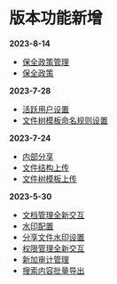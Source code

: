 <!-- # 更新日志 -->
<!-- __2022-12-16__ -->
<!-- + <a href="/v1.1.6/o-admin-log-manage">日志管理</a> -->
<!-- + <a href="/v1.1.6/o-admin-user#ldap模式">用户Ldap模式</a> -->
# 版本功能新增
__2023-8-14__
+ <a href="/v1.1.6/admin-hold-policy.html">保全政策管理</a>
+ <a href="/v1.1.6/file-hold.html">保全政策</a>
  
__2023-7-28__
+ <a href="/v1.1.6/admin-user.html#用户管理">活跃用户设置</a>
+ <a href="/v1.1.6/admin-folder-cabinet.html">文件树模板命名规则设置</a>
  
__2023-7-24__
+ <a href="/v1.1.6/manage-doc-tree.html#_2-7-内部分享">内部分享</a>
+ <a href="/v1.1.6/manage-doc-tree.html#_2-1-上传文件-文件夹">文件结构上传</a>
+ <a href="/v1.1.6/manage-folder-cabinet.html">文件树模板上传</a>

__2023-5-30__
+ <a href="/v1.1.6/manage-doc-tree.html">文档管理全新交互</a>
+ <a href="/v1.1.6/admin-water-mark.html">水印配置</a>
+ <a href="/v1.1.6/manage-doc-tree.html#_2-3-批量分享文件">分享文件水印设置</a>
+ <a href="/v1.1.6/admin-file-permission.html">权限管理全新交互</a>
+ <a href="/v1.1.6/admin-audit.html">新加审计管理</a>
+ <a href="/v1.1.6/file-search.html">搜索内容批量导出</a>
<!-- <Home />
<script setup lang="ts">
import Home from '@theme/log.vue'
</script> -->
